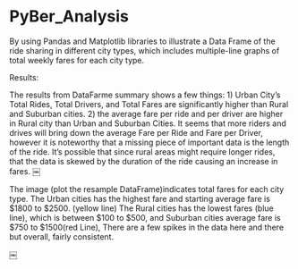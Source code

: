 # PyBer_Analysis
By using Pandas and Matplotlib libraries to illustrate a Data Frame of the ride sharing in different city types, which includes multiple-line graphs of total weekly fares for each city type.

Results: 

The results from DataFarme summary shows a few things: 1) Urban City’s Total Rides, Total Drivers, and Total Fares are significantly higher than Rural and Suburban cities. 2) the average fare per ride and per driver are higher in Rural city than Urban and Suburban Cities. 
It seems that more riders and drives will bring down the average Fare per Ride and Fare per Driver, however it is noteworthy that a missing piece of important data is the length of the ride. It’s possible that since rural areas might require longer rides, that the data is skewed by the duration of the ride causing an increase in fares.
￼

The image (plot the resample DataFrame)indicates total fares for each city type. The Urban cities has the highest fare and starting average fare is $1800 to $2500. (yellow line)
The Rural cities has the lowest fares (blue line), which is between $100 to $500, and Suburban cities average fare is $750 to $1500(red Line), There are a few spikes in the data here and there but overall, fairly consistent. 
 
￼
